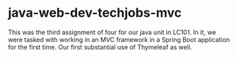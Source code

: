 # java-web-dev-techjobs-mvc

This was the third assignment of four for our java unit in LC101. In it, we were tasked with working in an MVC framework in a Spring Boot application for the first time. Our first substantial use of Thymeleaf as well.
